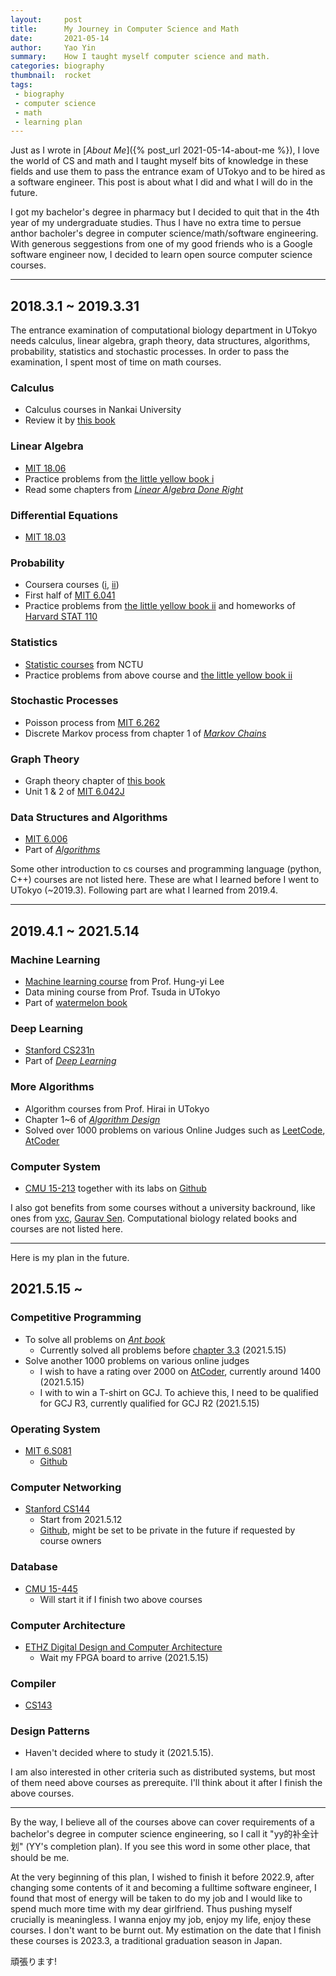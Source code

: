 ```yaml
---
layout:     post
title:      My Journey in Computer Science and Math
date:       2021-05-14
author:     Yao Yin
summary:    How I taught myself computer science and math.
categories: biography
thumbnail:  rocket
tags:
 - biography
 - computer science
 - math
 - learning plan
---
```


Just as I wrote in [*About Me*]({% post_url 2021-05-14-about-me %}), I love the world of CS and math and I taught myself bits of knowledge in these fields and use them to pass the entrance exam of UTokyo and to be hired as a software engineer. This post is about what I did and what I will do in the future.  

I got my bachelor's degree in pharmacy but I decided to quit that in the 4th year of my undergraduate studies. Thus I have no extra time to persue anthor bacholer's degree in computer science/math/software engineering. With generous seggestions from one of my good friends who is a Google software engineer now, I decided to learn open source computer science courses.

___

## 2018.3.1 ~ 2019.3.31

The entrance examination of computational biology department in UTokyo needs calculus, linear algebra, graph theory, data structures, algorithms, probability, statistics and stochastic processes. In order to pass the examination, I spent most of time on math courses.

### Calculus

- Calculus courses in Nankai University
- Review it by [this book](https://book.douban.com/subject/2025549/)

### Linear Algebra

- [MIT 18.06](https://ocw.mit.edu/courses/mathematics/18-06-linear-algebra-spring-2010/)
- Practice problems from [the little yellow book i](https://www.amazon.co.jp/%E6%BC%94%E7%BF%92-%E5%A4%A7%E5%AD%A6%E9%99%A2%E5%85%A5%E8%A9%A6%E5%95%8F%E9%A1%8C-%E6%95%B0%E5%AD%A6-%E5%A7%AB%E9%87%8E-%E4%BF%8A%E4%B8%80/dp/478191361X)
- Read some chapters from [*Linear Algebra Done Right*](https://linear.axler.net/)

### Differential Equations

- [MIT 18.03](https://ocw.mit.edu/courses/mathematics/18-03-differential-equations-spring-2010/)

### Probability

- Coursera courses ([i](https://zh.coursera.org/learn/prob1), [ii](https://zh.coursera.org/learn/prob2))
- First half of [MIT 6.041](https://ocw.mit.edu/courses/electrical-engineering-and-computer-science/6-041-probabilistic-systems-analysis-and-applied-probability-fall-2010/)
- Practice problems from [the little yellow book ii](https://www.amazon.co.jp/-/en/%E5%A7%AB%E9%87%8E-%E4%BF%8A%E4%B8%80/dp/4781913717/ref=pd_lpo_14_t_0/356-4596967-6851831?_encoding=UTF8&pd_rd_i=4781913717&pd_rd_r=0a1217f4-6984-4c97-a56e-5da767cebea1&pd_rd_w=c2JPG&pd_rd_wg=VzFDT&pf_rd_p=dc0198fa-c371-4787-b1e2-96ed0e4d45e8&pf_rd_r=0XRTYSGETW6N8X5W01JN&psc=1&refRID=0XRTYSGETW6N8X5W01JN) and homeworks of [Harvard STAT 110](https://projects.iq.harvard.edu/stat110/home)

### Statistics

- [Statistic courses](https://www.youtube.com/watch?v=dgG9Q7VyRb0) from NCTU
- Practice problems from above course and [the little yellow book ii](https://www.amazon.co.jp/-/en/%E5%A7%AB%E9%87%8E-%E4%BF%8A%E4%B8%80/dp/4781913717/ref=pd_lpo_14_t_0/356-4596967-6851831?_encoding=UTF8&pd_rd_i=4781913717&pd_rd_r=0a1217f4-6984-4c97-a56e-5da767cebea1&pd_rd_w=c2JPG&pd_rd_wg=VzFDT&pf_rd_p=dc0198fa-c371-4787-b1e2-96ed0e4d45e8&pf_rd_r=0XRTYSGETW6N8X5W01JN&psc=1&refRID=0XRTYSGETW6N8X5W01JN)

### Stochastic Processes

- Poisson process from [MIT 6.262](https://ocw.mit.edu/courses/electrical-engineering-and-computer-science/6-262-discrete-stochastic-processes-spring-2011/)
- Discrete Markov process from chapter 1 of [*Markov Chains*](https://www.amazon.co.jp/Markov-Cambridge-Statistical-Probabilistic-Mathematics/dp/0521633966)

### Graph Theory

- Graph theory chapter of [this book](https://book.douban.com/subject/1245789/)
- Unit 1 & 2 of [MIT 6.042J](https://ocw.mit.edu/courses/electrical-engineering-and-computer-science/6-042j-mathematics-for-computer-science-spring-2015/index.htm)

### Data Structures and Algorithms

- [MIT 6.006](https://ocw.mit.edu/courses/electrical-engineering-and-computer-science/6-006-introduction-to-algorithms-fall-2011/)
- Part of [*Algorithms*](https://algs4.cs.princeton.edu/home/)

Some other introduction to cs courses and programming language (python, C++) courses are not listed here. These are what I learned before I went to UTokyo (~2019.3). Following part are what I learned from 2019.4.

___

## 2019.4.1 ~ 2021.5.14

### Machine Learning

- [Machine learning course](https://speech.ee.ntu.edu.tw/~hylee/ml/2019-spring.html) from Prof. Hung-yi Lee
- Data mining course from Prof. Tsuda in UTokyo
- Part of [watermelon book](https://book.douban.com/subject/26708119/)

### Deep Learning

- [Stanford CS231n](http://cs231n.stanford.edu/2017/)
- Part of [*Deep Learning*](https://www.deeplearningbook.org/)

### More Algorithms

- Algorithm courses from Prof. Hirai in UTokyo
- Chapter 1~6 of [*Algorithm Design*](https://www.amazon.com/gp/product/0321295358/ref=as_li_qf_sp_asin_il_tl?ie=UTF8&tag=kleinberg-tardos-20&linkCode=as2&camp=1789&creative=9325&creativeASIN=0321295358)
- Solved over 1000 problems on various Online Judges such as [LeetCode](https://leetcode.com/Yao_Yin/), [AtCoder](https://atcoder.jp/users/Solored)

### Computer System

- [CMU 15-213](http://www.cs.cmu.edu/afs/cs/academic/class/15213-f15/www/) together with its labs on [Github](https://github.com/yao-yin/CSAPP-labs)

I also got benefits from some courses without a university backround, like ones from [yxc](https://space.bilibili.com/7836741?from=search&seid=11413859523024460719), [Gaurav Sen](https://www.youtube.com/channel/UCRPMAqdtSgd0Ipeef7iFsKw). Computational biology related books and courses are not listed here.

___

Here is my plan in the future.

## 2021.5.15 ~

### Competitive Programming

- To solve all problems on [*Ant book*](https://www.amazon.co.jp/%E3%83%97%E3%83%AD%E3%82%B0%E3%83%A9%E3%83%9F%E3%83%B3%E3%82%B0%E3%82%B3%E3%83%B3%E3%83%86%E3%82%B9%E3%83%88%E3%83%81%E3%83%A3%E3%83%AC%E3%83%B3%E3%82%B8%E3%83%96%E3%83%83%E3%82%AF-%E7%AC%AC2%E7%89%88-%EF%BD%9E%E5%95%8F%E9%A1%8C%E8%A7%A3%E6%B1%BA%E3%81%AE%E3%82%A2%E3%83%AB%E3%82%B4%E3%83%AA%E3%82%BA%E3%83%A0%E6%B4%BB%E7%94%A8%E5%8A%9B%E3%81%A8%E3%82%B3%E3%83%BC%E3%83%87%E3%82%A3%E3%83%B3%E3%82%B0%E3%83%86%E3%82%AF%E3%83%8B%E3%83%83%E3%82%AF%E3%82%92%E9%8D%9B%E3%81%88%E3%82%8B%EF%BD%9E-%E7%A7%8B%E8%91%89%E6%8B%93%E5%93%89/dp/4839941068)
  - Currently solved all problems before [chapter 3.3](https://vjudge.net/article/46) (2021.5.15)
- Solve another 1000 problems on various online judges
  - I wish to have a rating over 2000 on [AtCoder](https://atcoder.jp/), currently around 1400 (2021.5.15)
  - I with to win a T-shirt on GCJ. To achieve this, I need to be qualified for GCJ R3, currently qualified for GCJ R2 (2021.5.15)

### Operating System

- [MIT 6.S081](https://pdos.csail.mit.edu/6.S081/2020/)
  - [Github](https://github.com/yao-yin/xv6-labs-2020)

### Computer Networking

- [Stanford CS144](https://cs144.github.io/)
  - Start from 2021.5.12
  - [Github](https://github.com/yao-yin/sponge), might be set to be private in the future if requested by course owners

### Database

- [CMU 15-445](https://15445.courses.cs.cmu.edu/fall2019/)
  - Will start it if I finish two above courses
  
### Computer Architecture

- [ETHZ Digital Design and Computer Architecture](https://safari.ethz.ch/digitaltechnik/spring2020/doku.php?id=labs)
  - Wait my FPGA board to arrive (2021.5.15)

### Compiler

- [CS143](https://web.stanford.edu/class/cs143/)
  
### Design Patterns

- Haven't decided where to study it (2021.5.15).

I am also interested in other criteria such as distributed systems, but most of them need above courses as prerequite. I'll think about it after I finish the above courses.  

___

By the way, I believe all of the courses above can cover requirements of a bachelor's degree in computer science engineering, so I call it "yy的补全计划" (YY's completion plan). If you see this word in some other place, that should be me.  

At the very beginning of this plan, I wished to finish it before 2022.9, after changing some contents of it and becoming a fulltime software engineer, I found that most of energy will be taken to do my job and I would like to spend much more time with my dear girlfriend. Thus pushing myself crucially is meaningless. I wanna enjoy my job, enjoy my life, enjoy these courses. I don't want to be burnt out. My estimation on the date that I finish these courses is 2023.3, a traditional graduation season in Japan.

頑張ります!
